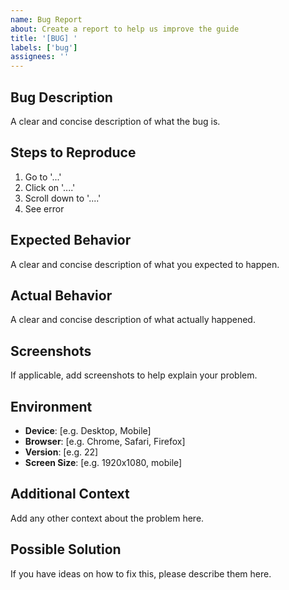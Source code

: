 ```yaml
---
name: Bug Report
about: Create a report to help us improve the guide
title: '[BUG] '
labels: ['bug']
assignees: ''
---
```


## Bug Description
A clear and concise description of what the bug is.

## Steps to Reproduce
1. Go to '...'
2. Click on '....'
3. Scroll down to '....'
4. See error

## Expected Behavior
A clear and concise description of what you expected to happen.

## Actual Behavior
A clear and concise description of what actually happened.

## Screenshots
If applicable, add screenshots to help explain your problem.

## Environment
- **Device**: [e.g. Desktop, Mobile]
- **Browser**: [e.g. Chrome, Safari, Firefox]
- **Version**: [e.g. 22]
- **Screen Size**: [e.g. 1920x1080, mobile]

## Additional Context
Add any other context about the problem here.

## Possible Solution
If you have ideas on how to fix this, please describe them here.